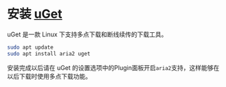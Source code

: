 # 安装 [uGet](http://ugetdm.com)

uGet 是一款 Linux 下支持多点下载和断线续传的下载工具。

```bash
sudo apt update
sudo apt install aria2 uget
```

安装完成以后请在 uGet 的设置选项中的Plugin面板开启``aria2``支持，这样能够在以后下载时使用多点下载功能。
